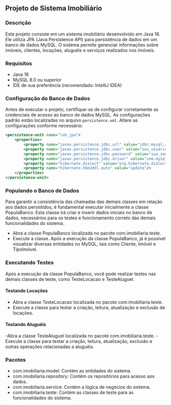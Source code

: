 ## Projeto de Sistema Imobiliário

### Descrição

Este projeto consiste em um sistema imobiliário desenvolvido em Java 18. Ele utiliza JPA (Java Persistence API) para persistência de dados em um banco de dados MySQL. O sistema permite gerenciar informações sobre imóveis, clientes, locações, aluguéis e serviços realizados nos imóveis.

### Requisitos

- Java 18
- MySQL 8.0 ou superior
- IDE de sua preferência (recomendado: IntelliJ IDEA)

### Configuração do Banco de Dados

Antes de executar o projeto, certifique-se de configurar corretamente as credenciais de acesso ao banco de dados MySQL. As configurações padrão estão localizadas no arquivo `persistence.xml`. Altere as configurações conforme necessário:

```xml
<persistence-unit name="lab_jpa">
    <properties>
        <property name="javax.persistence.jdbc.url" value="jdbc:mysql://localhost:3306/lab_jpa?allowPublicKeyRetrieval=true&useSSL=false&serverTimezone=UTC&createDatabaseIfNotExist=true"/>
        <property name="javax.persistence.jdbc.user" value="seu_usuario"/>
        <property name="javax.persistence.jdbc.password" value="sua_senha"/>
        <property name="javax.persistence.jdbc.driver" value="com.mysql.cj.jdbc.Driver"/>
        <property name="hibernate.dialect" value="org.hibernate.dialect.MySQL8Dialect"/>
        <property name="hibernate.hbm2ddl.auto" value="update"/>
    </properties>
</persistence-unit>
```
### Populando o Banco de Dados
Para garantir a consistência das chamadas das demais classes em relação aos dados persistidos, é fundamental executar inicialmente a classe PopulaBanco. Esta classe irá criar e inserir dados iniciais no banco de dados, necessários para os testes e funcionamento correto das demais funcionalidades do sistema.

- Abra a classe PopulaBanco localizada no pacote com.imobiliaria.teste.
- Execute a classe.
Após a execução da classe PopulaBanco, já é possível visualizar diversas entidades no MySQL, tais como Cliente, Imóvel e TipoImóvel.

### Executando Testes
Após a execução da classe PopulaBanco, você pode realizar testes nas demais classes de teste, como TesteLocacao e TesteAluguel.

#### Testando Locações
- Abra a classe TesteLocacao localizada no pacote com.imobiliaria.teste.
- Execute a classe para testar a criação, leitura, atualização e exclusão de locações.
#### Testando Aluguéis
-Abra a classe TesteAluguel localizada no pacote com.imobiliaria.teste.
-Execute a classe para testar a criação, leitura, atualização, exclusão e outras operações relacionadas a aluguéis.
### Pacotes
- com.imobiliaria.model: Contém as entidades do sistema.
- com.imobiliaria.repository: Contém os repositórios para acesso aos dados.
- com.imobiliaria.service: Contém a lógica de negócios do sistema.
- com.imobiliaria.teste: Contém as classes de teste para as funcionalidades do sistema.
